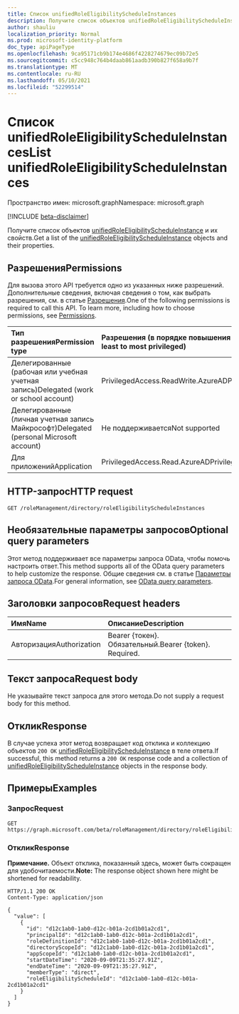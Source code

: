 ```yaml
---
title: Список unifiedRoleEligibilityScheduleInstances
description: Получите список объектов unifiedRoleEligibilityScheduleInstance и их свойств.
author: shauliu
localization_priority: Normal
ms.prod: microsoft-identity-platform
doc_type: apiPageType
ms.openlocfilehash: 9ca95171cb9b174e4686f4228274679ec09b72e5
ms.sourcegitcommit: c5cc948c764b4daab861aadb390b827f658a9b7f
ms.translationtype: MT
ms.contentlocale: ru-RU
ms.lasthandoff: 05/10/2021
ms.locfileid: "52299514"
---
```

# <a name="list-unifiedroleeligibilityscheduleinstances"></a><span data-ttu-id="da1d7-103">Список unifiedRoleEligibilityScheduleInstances</span><span class="sxs-lookup"><span data-stu-id="da1d7-103">List unifiedRoleEligibilityScheduleInstances</span></span>
<span data-ttu-id="da1d7-104">Пространство имен: microsoft.graph</span><span class="sxs-lookup"><span data-stu-id="da1d7-104">Namespace: microsoft.graph</span></span>

[!INCLUDE [beta-disclaimer](../../includes/beta-disclaimer.md)]

<span data-ttu-id="da1d7-105">Получите список объектов [unifiedRoleEligibilityScheduleInstance](../resources/unifiedroleeligibilityscheduleinstance.md) и их свойств.</span><span class="sxs-lookup"><span data-stu-id="da1d7-105">Get a list of the [unifiedRoleEligibilityScheduleInstance](../resources/unifiedroleeligibilityscheduleinstance.md) objects and their properties.</span></span>

## <a name="permissions"></a><span data-ttu-id="da1d7-106">Разрешения</span><span class="sxs-lookup"><span data-stu-id="da1d7-106">Permissions</span></span>
<span data-ttu-id="da1d7-p101">Для вызова этого API требуется одно из указанных ниже разрешений. Дополнительные сведения, включая сведения о том, как выбрать разрешения, см. в статье [Разрешения](/graph/permissions-reference).</span><span class="sxs-lookup"><span data-stu-id="da1d7-p101">One of the following permissions is required to call this API. To learn more, including how to choose permissions, see [Permissions](/graph/permissions-reference).</span></span>

|<span data-ttu-id="da1d7-109">Тип разрешения</span><span class="sxs-lookup"><span data-stu-id="da1d7-109">Permission type</span></span>|<span data-ttu-id="da1d7-110">Разрешения (в порядке повышения привилегий)</span><span class="sxs-lookup"><span data-stu-id="da1d7-110">Permissions (from least to most privileged)</span></span>|
|:---|:---|
|<span data-ttu-id="da1d7-111">Делегированные (рабочая или учебная учетная запись)</span><span class="sxs-lookup"><span data-stu-id="da1d7-111">Delegated (work or school account)</span></span>|<span data-ttu-id="da1d7-112">PrivilegedAccess.ReadWrite.AzureAD</span><span class="sxs-lookup"><span data-stu-id="da1d7-112">PrivilegedAccess.ReadWrite.AzureAD</span></span>|
|<span data-ttu-id="da1d7-113">Делегированные (личная учетная запись Майкрософт)</span><span class="sxs-lookup"><span data-stu-id="da1d7-113">Delegated (personal Microsoft account)</span></span>|<span data-ttu-id="da1d7-114">Не поддерживается</span><span class="sxs-lookup"><span data-stu-id="da1d7-114">Not supported</span></span>|
|<span data-ttu-id="da1d7-115">Для приложений</span><span class="sxs-lookup"><span data-stu-id="da1d7-115">Application</span></span>|<span data-ttu-id="da1d7-116">PrivilegedAccess.Read.AzureAD</span><span class="sxs-lookup"><span data-stu-id="da1d7-116">PrivilegedAccess.Read.AzureAD</span></span>|

## <a name="http-request"></a><span data-ttu-id="da1d7-117">HTTP-запрос</span><span class="sxs-lookup"><span data-stu-id="da1d7-117">HTTP request</span></span>

<!-- {
  "blockType": "ignored"
}
-->
``` http
GET /roleManagement/directory/roleEligibilityScheduleInstances
```

## <a name="optional-query-parameters"></a><span data-ttu-id="da1d7-118">Необязательные параметры запросов</span><span class="sxs-lookup"><span data-stu-id="da1d7-118">Optional query parameters</span></span>
<span data-ttu-id="da1d7-119">Этот метод поддерживает все параметры запроса OData, чтобы помочь настроить ответ.</span><span class="sxs-lookup"><span data-stu-id="da1d7-119">This method supports all of the OData query parameters to help customize the response.</span></span> <span data-ttu-id="da1d7-120">Общие сведения см. в статье [Параметры запроса OData](/graph/query-parameters).</span><span class="sxs-lookup"><span data-stu-id="da1d7-120">For general information, see [OData query parameters](/graph/query-parameters).</span></span>

## <a name="request-headers"></a><span data-ttu-id="da1d7-121">Заголовки запросов</span><span class="sxs-lookup"><span data-stu-id="da1d7-121">Request headers</span></span>
|<span data-ttu-id="da1d7-122">Имя</span><span class="sxs-lookup"><span data-stu-id="da1d7-122">Name</span></span>|<span data-ttu-id="da1d7-123">Описание</span><span class="sxs-lookup"><span data-stu-id="da1d7-123">Description</span></span>|
|:---|:---|
|<span data-ttu-id="da1d7-124">Авторизация</span><span class="sxs-lookup"><span data-stu-id="da1d7-124">Authorization</span></span>|<span data-ttu-id="da1d7-p103">Bearer {токен}. Обязательный.</span><span class="sxs-lookup"><span data-stu-id="da1d7-p103">Bearer {token}. Required.</span></span>|

## <a name="request-body"></a><span data-ttu-id="da1d7-127">Текст запроса</span><span class="sxs-lookup"><span data-stu-id="da1d7-127">Request body</span></span>
<span data-ttu-id="da1d7-128">Не указывайте текст запроса для этого метода.</span><span class="sxs-lookup"><span data-stu-id="da1d7-128">Do not supply a request body for this method.</span></span>

## <a name="response"></a><span data-ttu-id="da1d7-129">Отклик</span><span class="sxs-lookup"><span data-stu-id="da1d7-129">Response</span></span>

<span data-ttu-id="da1d7-130">В случае успеха этот метод возвращает код отклика и коллекцию объектов `200 OK` [unifiedRoleEligibilityScheduleInstance](../resources/unifiedroleeligibilityscheduleinstance.md) в теле ответа.</span><span class="sxs-lookup"><span data-stu-id="da1d7-130">If successful, this method returns a `200 OK` response code and a collection of [unifiedRoleEligibilityScheduleInstance](../resources/unifiedroleeligibilityscheduleinstance.md) objects in the response body.</span></span>

## <a name="examples"></a><span data-ttu-id="da1d7-131">Примеры</span><span class="sxs-lookup"><span data-stu-id="da1d7-131">Examples</span></span>

### <a name="request"></a><span data-ttu-id="da1d7-132">Запрос</span><span class="sxs-lookup"><span data-stu-id="da1d7-132">Request</span></span>
<!-- {
  "blockType": "request",
  "name": "list_unifiedroleeligibilityscheduleinstance"
}
-->
``` http
GET https://graph.microsoft.com/beta/roleManagement/directory/roleEligibilityScheduleInstances
```


### <a name="response"></a><span data-ttu-id="da1d7-133">Отклик</span><span class="sxs-lookup"><span data-stu-id="da1d7-133">Response</span></span>
<span data-ttu-id="da1d7-134">**Примечание.** Объект отклика, показанный здесь, может быть сокращен для удобочитаемости.</span><span class="sxs-lookup"><span data-stu-id="da1d7-134">**Note:** The response object shown here might be shortened for readability.</span></span>
<!-- {
  "blockType": "response",
  "truncated": true,
  "@odata.type": "Collection(microsoft.graph.unifiedRoleEligibilityScheduleInstance)"
}
-->
``` http
HTTP/1.1 200 OK
Content-Type: application/json

{
  "value": [
    {
      "id": "d12c1ab0-1ab0-d12c-b01a-2cd1b01a2cd1",
      "principalId": "d12c1ab0-1ab0-d12c-b01a-2cd1b01a2cd1",
      "roleDefinitionId": "d12c1ab0-1ab0-d12c-b01a-2cd1b01a2cd1",
      "directoryScopeId": "d12c1ab0-1ab0-d12c-b01a-2cd1b01a2cd1",
      "appScopeId": "d12c1ab0-1ab0-d12c-b01a-2cd1b01a2cd1",
      "startDateTime": "2020-09-09T21:35:27.91Z",
      "endDateTime": "2020-09-09T21:35:27.91Z",
      "memberType": "direct",
      "roleEligibilityScheduleId": "d12c1ab0-1ab0-d12c-b01a-2cd1b01a2cd1"
    }
  ]
}
```

